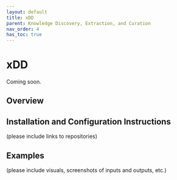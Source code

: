 ```yaml
---
layout: default
title: xDD
parent: Knowledge Discovery, Extraction, and Curation
nav_order: 4
has_toc: true
---
```

# xDD

Coming soon.

## Overview

## Installation and Configuration Instructions
(please include links to repositories)

## Examples
(please include visuals, screenshots of inputs and outputs, etc.)
